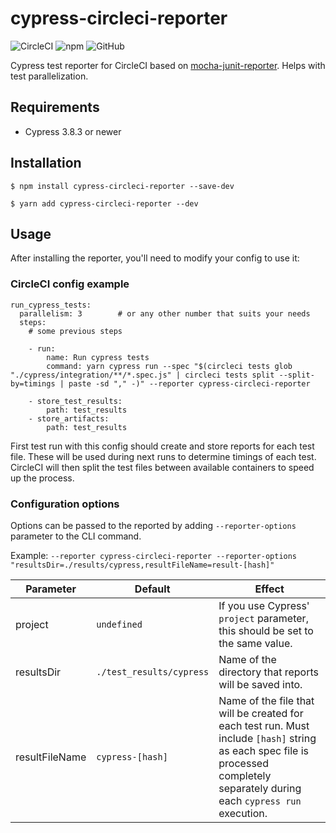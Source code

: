 # cypress-circleci-reporter

![CircleCI](https://img.shields.io/circleci/build/github/ksocha/cypress-circleci-reporter?style=flat-square)
![npm](https://img.shields.io/npm/v/cypress-circleci-reporter?style=flat-square)
![GitHub](https://img.shields.io/github/license/ksocha/cypress-circleci-reporter?style=flat-square)

Cypress test reporter for CircleCI based on [mocha-junit-reporter](https://github.com/michaelleeallen/mocha-junit-reporter). Helps with test parallelization.

## Requirements

- Cypress 3.8.3 or newer

## Installation

```shell
$ npm install cypress-circleci-reporter --save-dev
```

```shell
$ yarn add cypress-circleci-reporter --dev
```

## Usage

After installing the reporter, you'll need to modify your config to use it:

### CircleCI config example

```
run_cypress_tests:
  parallelism: 3        # or any other number that suits your needs
  steps:
    # some previous steps

    - run:
        name: Run cypress tests
        command: yarn cypress run --spec "$(circleci tests glob "./cypress/integration/**/*.spec.js" | circleci tests split --split-by=timings | paste -sd "," -)" --reporter cypress-circleci-reporter

    - store_test_results:
        path: test_results
    - store_artifacts:
        path: test_results
```

First test run with this config should create and store reports for each test file. These will be used during next runs to determine timings of each test. CircleCI will then split the test files between available containers to speed up the process.

### Configuration options

Options can be passed to the reported by adding `--reporter-options` parameter to the CLI command.

Example: `--reporter cypress-circleci-reporter --reporter-options "resultsDir=./results/cypress,resultFileName=result-[hash]"`

| Parameter      | Default                  | Effect                                                                                                                                                                          |
| -------------- | ------------------------ | ------------------------------------------------------------------------------------------------------------------------------------------------------------------------------- |
| project        | `undefined`              | If you use Cypress' `project` parameter, this should be set to the same value.                                                                                                  |
| resultsDir     | `./test_results/cypress` | Name of the directory that reports will be saved into.                                                                                                                          |
| resultFileName | `cypress-[hash]`         | Name of the file that will be created for each test run. Must include `[hash]` string as each spec file is processed completely separately during each `cypress run` execution. |
